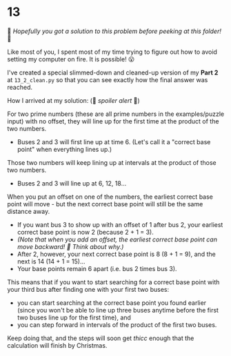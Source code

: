 # 13

&#x1F62C; *Hopefully you got a solution to this problem before peeking at this folder!* &#x1F62C;

Like most of you, I spent most of my time trying to figure out how to avoid setting my computer on fire.  It is possible! &#x1F62E;

I've created a special slimmed-down and cleaned-up version of my **Part 2** at `13_2_clean.py` so that you can see exactly how the final answer was reached.

How I arrived at my solution: (&#x1F6A8; _spoiler alert_ &#x1F6A8;)

For two prime numbers (these are all prime numbers in the examples/puzzle input) with no offset, they will line up for the first time at the product of the two numbers. 
* Buses 2 and 3 will first line up at time 6.  (Let's call it a "correct base point" when everything lines up.)

Those two numbers will keep lining up at intervals at the product of those two numbers. 
* Buses 2 and 3 will line up at 6, 12, 18...

When you put an offset on one of the numbers, the earliest correct base point will move - but the next correct base point will still be the same distance away.
* If you want bus 3 to show up with an offset of 1 after bus 2, your earliest correct base point is now 2 (because 2 + 1 = 3).
* _(Note that when you add an offset, the earliest correct base point can move backward!  &#x1F914;  Think about why.)_
* After 2, however, your next correct base point is 8 (8 + 1 = 9), and the next is 14 (14 + 1 = 15)...
* Your base points remain 6 apart (i.e. bus 2 times bus 3).

This means that if you want to start searching for a correct base point with your third bus after finding one with your first two buses:
* you can start searching at the correct base point you found earlier (since you won't be able to line up three buses anytime before the first two buses line up for the first time), and
* you can step forward in intervals of the product of the first two buses.

Keep doing that, and the steps will soon get *thicc* enough that the calculation will finish by Christmas.
